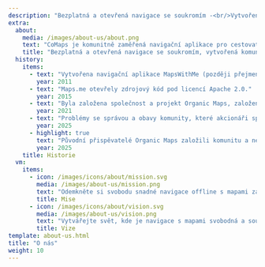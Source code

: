 ```yaml
---
description: "Bezplatná a otevřená navigace se soukromím -<br/>Vytvořená komunitou"
extra:
  about:
    media: /images/about-us/about.png
    text: "CoMaps je komunitně zaměřená navigační aplikace pro cestovatele – řidiče, turisty a cyklisty – která dbá na ochranu soukromí. Využívá data z projektu OpenStreetMap, která jsou tvořena přispěvateli z celého světa. Nabízí navigaci s důrazem na soukromí – bez identifikace uživatelů a bez sběru dat. Funkce CoMaps lze používat i bez aktivního připojení k internetu, což umožňuje offline navigaci ve městech i na odlehlých místech, kde není dostupný mobilní signál. CoMaps je projekt s otevřeným zdrojovým kódem a klade důraz na konunitní vývoj."
    title: "Bezplatná a otevřená navigace se soukromím, vytvořená komunitou"
  history:
    items:
      - text: "Vytvořena navigační aplikace MapsWithMe (později přejmenována na Maps.me)"
        year: 2011
      - text: "Maps.me otevřely zdrojový kód pod licencí Apache 2.0."
        year: 2015
      - text: "Byla založena společnost a projekt Organic Maps, založený na zdrojovém kódu Maps.me."
        year: 2021
      - text: "Problémy se správou a obavy komunity, které akcionáři společnosti neřešili, zbrzdily vývoj Organic Maps na několik měsíců."
        year: 2025
      - highlight: true
        text: "Původní přispěvatelé Organic Maps založili komunitu a neziskový projekt **CoMaps**, založený na zdrojovém kódu projektu Organic Maps."
        year: 2025
    title: Historie
  vm:
    items:
      - icon: /images/icons/about/mission.svg
        media: /images/about-us/mission.png
        text: "Odemkněte si svobodu snadné navigace offline s mapami zaměřenými na soukromí pro řidiče, turisty a cyklisty, které jsou poháněny komunitou."
        title: Mise
      - icon: /images/icons/about/vision.svg
        media: /images/about-us/vision.png
        text: "Vytvářejte svět, kde je navigace s mapami svobodná a soukromí je hlavní volbou na Zemi."
        title: Vize
template: about-us.html
title: "O nás"
weight: 10
---
```

